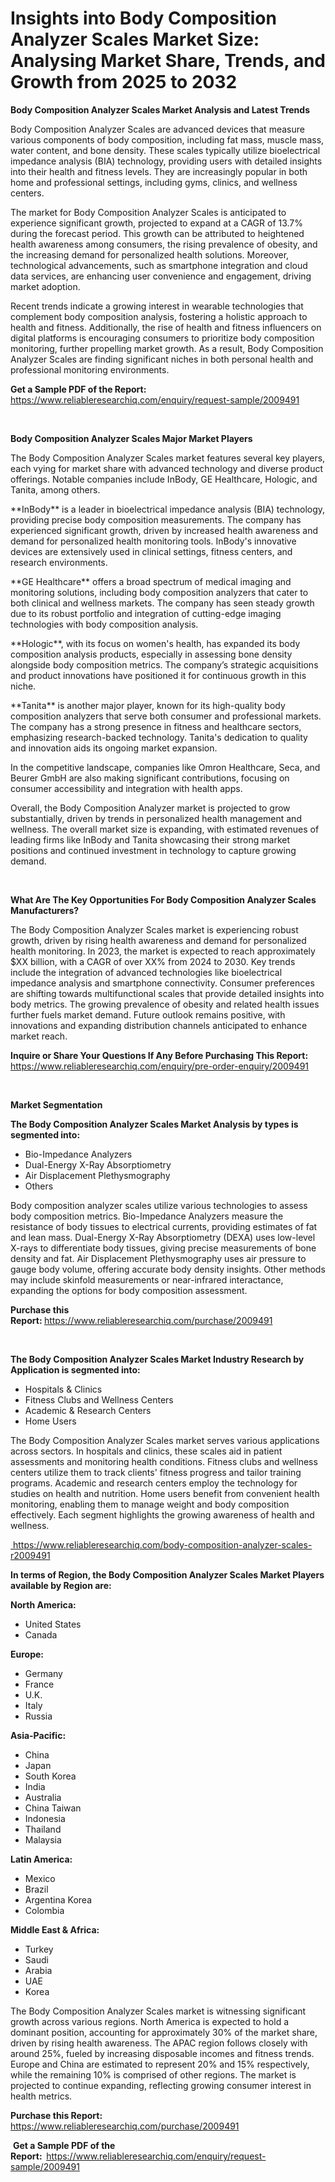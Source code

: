 <p><h1>Insights into Body Composition Analyzer Scales Market Size: Analysing Market Share, Trends, and Growth from 2025 to 2032</h1></p><p><strong>Body Composition Analyzer Scales Market Analysis and Latest Trends</strong></p>
<p><p>Body Composition Analyzer Scales are advanced devices that measure various components of body composition, including fat mass, muscle mass, water content, and bone density. These scales typically utilize bioelectrical impedance analysis (BIA) technology, providing users with detailed insights into their health and fitness levels. They are increasingly popular in both home and professional settings, including gyms, clinics, and wellness centers. </p><p>The market for Body Composition Analyzer Scales is anticipated to experience significant growth, projected to expand at a CAGR of 13.7% during the forecast period. This growth can be attributed to heightened health awareness among consumers, the rising prevalence of obesity, and the increasing demand for personalized health solutions. Moreover, technological advancements, such as smartphone integration and cloud data services, are enhancing user convenience and engagement, driving market adoption.</p><p>Recent trends indicate a growing interest in wearable technologies that complement body composition analysis, fostering a holistic approach to health and fitness. Additionally, the rise of health and fitness influencers on digital platforms is encouraging consumers to prioritize body composition monitoring, further propelling market growth. As a result, Body Composition Analyzer Scales are finding significant niches in both personal health and professional monitoring environments.</p></p>
<p><strong>Get a Sample PDF of the Report:&nbsp;</strong> <a href="https://www.reliableresearchiq.com/enquiry/request-sample/2009491?utm_campaign=2247&utm_medium=2&utm_source=Github&utm_content=ia&utm_term=13042025&utm_id=body-composition-analyzer-scales">https://www.reliableresearchiq.com/enquiry/request-sample/2009491</a></p>
<p>&nbsp;</p>
<p><strong>Body Composition Analyzer Scales Major Market Players</strong></p>
<p><p>The Body Composition Analyzer Scales market features several key players, each vying for market share with advanced technology and diverse product offerings. Notable companies include InBody, GE Healthcare, Hologic, and Tanita, among others.</p><p>**InBody** is a leader in bioelectrical impedance analysis (BIA) technology, providing precise body composition measurements. The company has experienced significant growth, driven by increased health awareness and demand for personalized health monitoring tools. InBody's innovative devices are extensively used in clinical settings, fitness centers, and research environments.</p><p>**GE Healthcare** offers a broad spectrum of medical imaging and monitoring solutions, including body composition analyzers that cater to both clinical and wellness markets. The company has seen steady growth due to its robust portfolio and integration of cutting-edge imaging technologies with body composition analysis.</p><p>**Hologic**, with its focus on women's health, has expanded its body composition analysis products, especially in assessing bone density alongside body composition metrics. The company’s strategic acquisitions and product innovations have positioned it for continuous growth in this niche.</p><p>**Tanita** is another major player, known for its high-quality body composition analyzers that serve both consumer and professional markets. The company has a strong presence in fitness and healthcare sectors, emphasizing research-backed technology. Tanita's dedication to quality and innovation aids its ongoing market expansion.</p><p>In the competitive landscape, companies like Omron Healthcare, Seca, and Beurer GmbH are also making significant contributions, focusing on consumer accessibility and integration with health apps.</p><p>Overall, the Body Composition Analyzer market is projected to grow substantially, driven by trends in personalized health management and wellness. The overall market size is expanding, with estimated revenues of leading firms like InBody and Tanita showcasing their strong market positions and continued investment in technology to capture growing demand.</p></p>
<p>&nbsp;</p>
<p><strong>What Are The Key Opportunities For Body Composition Analyzer Scales Manufacturers?</strong></p>
<p><p>The Body Composition Analyzer Scales market is experiencing robust growth, driven by rising health awareness and demand for personalized health monitoring. In 2023, the market is expected to reach approximately $XX billion, with a CAGR of over XX% from 2024 to 2030. Key trends include the integration of advanced technologies like bioelectrical impedance analysis and smartphone connectivity. Consumer preferences are shifting towards multifunctional scales that provide detailed insights into body metrics. The growing prevalence of obesity and related health issues further fuels market demand. Future outlook remains positive, with innovations and expanding distribution channels anticipated to enhance market reach.</p></p>
<p><strong>Inquire or Share Your Questions If Any Before Purchasing This Report:</strong> <a href="https://www.reliableresearchiq.com/enquiry/pre-order-enquiry/2009491?utm_campaign=2247&utm_medium=2&utm_source=Github&utm_content=ia&utm_term=13042025&utm_id=body-composition-analyzer-scales">https://www.reliableresearchiq.com/enquiry/pre-order-enquiry/2009491</a></p>
<p>&nbsp;</p>
<p><strong>Market Segmentation</strong></p>
<p><strong>The Body Composition Analyzer Scales Market Analysis by types is segmented into:</strong></p>
<p><ul><li>Bio-Impedance Analyzers</li><li>Dual-Energy X-Ray Absorptiometry</li><li>Air Displacement Plethysmography</li><li>Others</li></ul></p>
<p><p>Body composition analyzer scales utilize various technologies to assess body composition metrics. Bio-Impedance Analyzers measure the resistance of body tissues to electrical currents, providing estimates of fat and lean mass. Dual-Energy X-Ray Absorptiometry (DEXA) uses low-level X-rays to differentiate body tissues, giving precise measurements of bone density and fat. Air Displacement Plethysmography uses air pressure to gauge body volume, offering accurate body density insights. Other methods may include skinfold measurements or near-infrared interactance, expanding the options for body composition assessment.</p></p>
<p><strong>Purchase this Report:&nbsp;</strong><a href="https://www.reliableresearchiq.com/purchase/2009491?utm_campaign=2247&utm_medium=2&utm_source=Github&utm_content=ia&utm_term=13042025&utm_id=body-composition-analyzer-scales">https://www.reliableresearchiq.com/purchase/2009491</a></p>
<p>&nbsp;</p>
<p><strong>The Body Composition Analyzer Scales Market Industry Research by Application is segmented into:</strong></p>
<p><ul><li>Hospitals & Clinics</li><li>Fitness Clubs and Wellness Centers</li><li>Academic & Research Centers</li><li>Home Users</li></ul></p>
<p><p>The Body Composition Analyzer Scales market serves various applications across sectors. In hospitals and clinics, these scales aid in patient assessments and monitoring health conditions. Fitness clubs and wellness centers utilize them to track clients' fitness progress and tailor training programs. Academic and research centers employ the technology for studies on health and nutrition. Home users benefit from convenient health monitoring, enabling them to manage weight and body composition effectively. Each segment highlights the growing awareness of health and wellness.</p></p>
<p><a href="https://www.reliableresearchiq.com/body-composition-analyzer-scales-r2009491?utm_campaign=2247&utm_medium=2&utm_source=Github&utm_content=ia&utm_term=13042025&utm_id=body-composition-analyzer-scales">&nbsp;https://www.reliableresearchiq.com/body-composition-analyzer-scales-r2009491</a></p>
<p><strong>In terms of Region, the Body Composition Analyzer Scales Market Players available by Region are:</strong></p>
<p>
    <p> <strong> North America: </strong>
        <ul>
            <li>United States</li>
            <li>Canada</li>
        </ul>
        </p> 
    <p> <strong> Europe: </strong>
        <ul>
            <li>Germany</li>
            <li>France</li>
            <li>U.K.</li>
            <li>Italy</li>
            <li>Russia</li>
        </ul>
        </p> 
    <p> <strong> Asia-Pacific: </strong>
        <ul>
            <li>China</li>
            <li>Japan</li>
            <li>South Korea</li>
            <li>India</li>
            <li>Australia</li>
            <li>China Taiwan</li>
            <li>Indonesia</li>
            <li>Thailand</li>
            <li>Malaysia</li>
        </ul>
        </p> 
    <p> <strong> Latin America: </strong>
        <ul>
            <li>Mexico</li>
            <li>Brazil</li>
            <li>Argentina Korea</li>
            <li>Colombia</li>
        </ul>
        </p> 
    <p> <strong> Middle East & Africa: </strong>
        <ul>
            <li>Turkey</li>
            <li>Saudi</li>
            <li>Arabia</li>
            <li>UAE</li>
            <li>Korea</li>
        </ul>
    </p>
    </p>
<p><p>The Body Composition Analyzer Scales market is witnessing significant growth across various regions. North America is expected to hold a dominant position, accounting for approximately 30% of the market share, driven by rising health awareness. The APAC region follows closely with around 25%, fueled by increasing disposable incomes and fitness trends. Europe and China are estimated to represent 20% and 15% respectively, while the remaining 10% is comprised of other regions. The market is projected to continue expanding, reflecting growing consumer interest in health metrics.</p></p>
<p><strong>Purchase this Report: </strong><a href="https://www.reliableresearchiq.com/purchase/2009491?utm_campaign=2247&utm_medium=2&utm_source=Github&utm_content=ia&utm_term=13042025&utm_id=body-composition-analyzer-scales">https://www.reliableresearchiq.com/purchase/2009491</a></p>
<p>&nbsp;<strong>Get a Sample PDF of the Report:&nbsp;&nbsp;</strong><a href="https://www.reliableresearchiq.com/enquiry/request-sample/2009491?utm_campaign=2247&utm_medium=2&utm_source=Github&utm_content=ia&utm_term=13042025&utm_id=body-composition-analyzer-scales">https://www.reliableresearchiq.com/enquiry/request-sample/2009491</a></p>
<p><strong></strong></p>
<p><p></p><p></p><p></p></p>